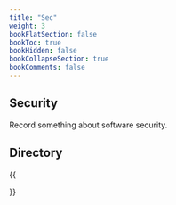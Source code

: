 ```yaml
---
title: "Sec"
weight: 3
bookFlatSection: false
bookToc: true
bookHidden: false
bookCollapseSection: true
bookComments: false
---
```


<!--more-->

## Security
Record something about software security. 
## Directory
{{<section>}}